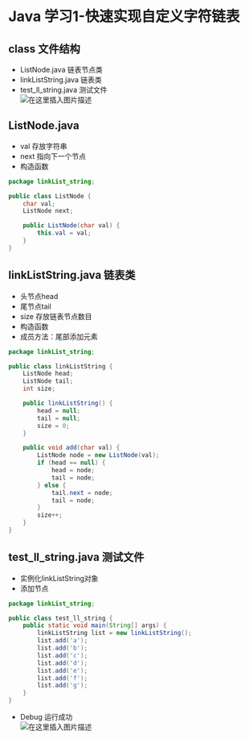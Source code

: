 # Java 学习1-快速实现自定义字符链表


## class 文件结构
* ListNode.java 链表节点类  
* linkListString.java 链表类  
* test_ll_string.java 测试文件  
![在这里插入图片描述](https://img-blog.csdnimg.cn/e8ca83c6cc4f4868b94249a5684aba38.png#pic_center)

## ListNode.java 
* val 存放字符串  
* next 指向下一个节点  
* 构造函数
```java
package linkList_string;

public class ListNode {
    char val;
    ListNode next;

    public ListNode(char val) {
        this.val = val;
    }
}
```

## linkListString.java 链表类
* 头节点head  
* 尾节点tail  
* size 存放链表节点数目  
* 构造函数  
* 成员方法：尾部添加元素  
```java
package linkList_string;

public class linkListString {
    ListNode head;
    ListNode tail;
    int size;

    public linkListString() {
        head = null;
        tail = null;
        size = 0;
    }

    public void add(char val) {
        ListNode node = new ListNode(val);
        if (head == null) {
            head = node;
            tail = node;
        } else {
            tail.next = node;
            tail = node;
        }
        size++;
    }
}
```

## test_ll_string.java 测试文件
* 实例化linkListString对象  
* 添加节点
```java
package linkList_string;

public class test_ll_string {
    public static void main(String[] args) {
        linkListString list = new linkListString();
        list.add('a');
        list.add('b');
        list.add('c');
        list.add('d');
        list.add('e');
        list.add('f');
        list.add('g');
    }
}
```
* Debug 运行成功  
![在这里插入图片描述](https://img-blog.csdnimg.cn/6c4a6774890b4d0281536743ec5ad26d.png?x-oss-process=image/watermark,type_ZHJvaWRzYW5zZmFsbGJhY2s,shadow_50,text_Q1NETiBAU3R1X2FydA==,size_20,color_FFFFFF,t_70,g_se,x_16#pic_center)

